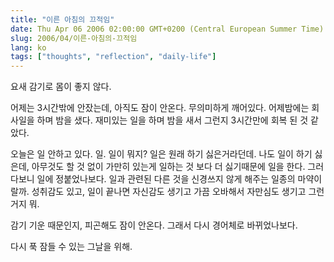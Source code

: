 ```yaml
---
title: "이른 아침의 끄적임"
date: Thu Apr 06 2006 02:00:00 GMT+0200 (Central European Summer Time)
slug: 2006/04/이른-아침의-끄적임
lang: ko
tags: ["thoughts", "reflection", "daily-life"]
---
```


요새 감기로 몸이 좋지 않다.

어제는 3시간밖에 안잤는데, 아직도 잠이 안온다.
무의미하게 깨어있다. 어제밤에는 회사일을 하며 밤을 샜다. 재미있는 일을 하며 밤을 새서 그런지 3시간만에 회복 된 것 같았다.

오늘은 일 안하고 있다. 일. 일이 뭐지? 일은 원래 하기 싫은거라던데. 나도 일이 하기 싫은데, 아무것도 할 것 없이 가만히 있는게 일하는 것 보다 더 싫기때문에 일을 한다.  그러다보니 일에 정붙었나보다. 일과 관련된 다른 것을 신경쓰지 않게 해주는 일종의 마약이랄까. 성취감도 있고, 일이 끝나면 자신감도 생기고 가끔 오바해서 자만심도 생기고 그런거지 뭐.

감기 기운 때문인지, 피곤해도 잠이 안온다. 그래서 다시 경어체로 바뀌었나보다.

다시 푹 잠들 수 있는 그날을 위해.
